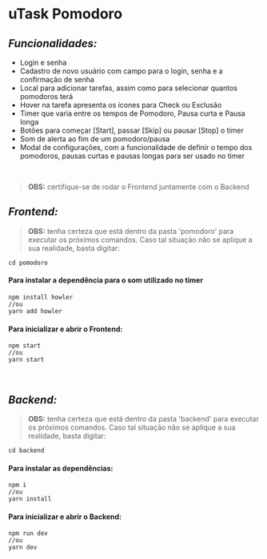 # **uTask Pomodoro**
 
 ## *Funcionalidades:* 
 - Login e senha  
 - Cadastro de novo usuário com campo para o login, senha e a confirmação de senha  
 - Local para adicionar tarefas, assim como para selecionar quantos pomodoros terá
 - Hover na tarefa apresenta os ícones para Check ou Exclusão
 - Timer que varia entre os tempos de Pomodoro, Pausa curta e Pausa longa  
 - Botões para começar [Start], passar [Skip] ou pausar [Stop] o timer
 - Som de alerta ao fim de um pomodoro/pausa
 - Modal de configurações, com a funcionalidade de definir o tempo dos pomodoros, pausas curtas e pausas longas para ser usado no timer
 <br />

> **OBS:** certifique-se de rodar o Frontend juntamente com o Backend
## *Frontend:* 
> **OBS:** tenha certeza que está dentro da pasta 'pomodoro' para executar os próximos comandos.
> Caso tal situação não se aplique a sua realidade, basta digitar:
```
cd pomodoro
```

#### Para instalar a dependência para o som utilizado no timer
```
npm install howler 
//ou 
yarn add howler
```
#### Para inicializar e abrir o Frontend:
```
npm start
//ou
yarn start 
```

<br />

## *Backend:*
> **OBS:** tenha certeza que está dentro da pasta 'backend' para executar os próximos comandos.
> Caso tal situação não se aplique a sua realidade, basta digitar:
```
cd backend
```
#### Para instalar as dependências: 
```
npm i
//ou
yarn install
```
#### Para inicializar e abrir o Backend:
```
npm run dev
//ou
yarn dev
```
